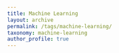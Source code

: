 ```yaml
---
title: Machine Learning
layout: archive
permalink: /tags/machine-learning/
taxonomy: machine-learning
author_profile: true
---
```

